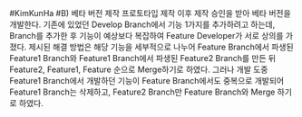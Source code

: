#KimKunHa
#B) 베타 버전 제작
프로토타입 제작 이후 제작 승인을 받아 베타 버전을 개발한다. 기존에 있었던 Develop Branch에서 기능 1가지를 추가하려고 하는데, Branch를 추가한 후 기능이 예상보다 복잡하여 Feature Developer가 서로 상의를 가졌다. 제시된 해결 방법은 해당 기능을 세부적으로 나누어 Feature Branch에서 파생된 Feature1 Branch와 Feature1 Branch에서 파생된 Feature2 Branch를 만든 뒤 Feature2, Feature1, Feature 순으로 Merge하기로 하였다.
그러나 개발 도중 Feature1 Branch에서 개발하던 기능이 Feature Branch에서도 중복으로 개발되어 Feature1 Branch는 삭제하고, Feature2 Branch만 Feature Branch와 Merge 하기로 하였다.

